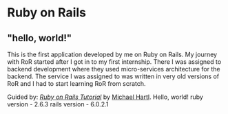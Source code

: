# Ruby on Rails
## "hello, world!"
This is the first application developed by me on Ruby on Rails.
My journey with RoR started after I got in to my first internship. There I was assigned to backend development where they used micro-services architecture for the backend. The service I was assigned to was written in very old versions of RoR and I had to start learning RoR from scratch.

Guided by:
[*Ruby on Rails Tutorial*](https://www.railstutorial.org/)
by [Michael Hartl](https://www.michaelhartl.com/). 
Hello, world!
ruby version - 2.6.3
rails version - 6.0.2.1
